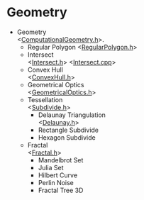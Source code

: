 # Geometry

* Geometry  
  <[ComputationalGeometry.h](ComputationalGeometry.h)>.
  * Regular Polygon
    <[RegularPolygon.h](RegularPolygon.h)> 
  * Intersect  
    <[Intersect.h](Intersect.h)> <[Intersect.cpp](Intersect.cpp)>
  * Convex Hull  
    <[ConvexHull.h](ConvexHull.h)>
  * Geometrical Optics  
    <[GeometricalOptics.h](GeometricalOptics.h)>
  * Tessellation  
    <[Subdivide.h](Subdivide.h)>
    * Delaunay Triangulation  
      <[Delaunay.h](Delaunay.h)>
    * Rectangle Subdivide
    * Hexagon Subdivide
  * Fractal  
    <[Fractal.h](Fractal.h)> 
    * Mandelbrot Set
    * Julia Set
    * Hilbert Curve
    * Perlin Noise
    * Fractal Tree 3D